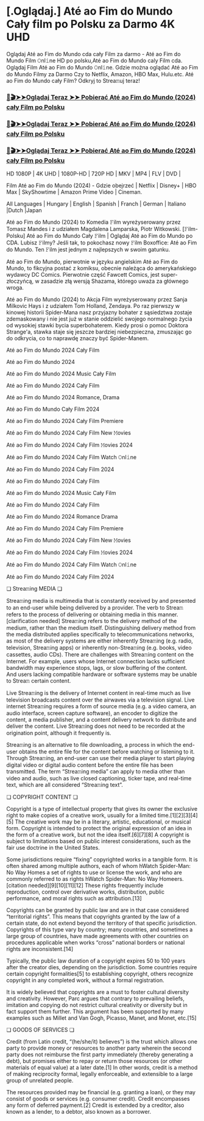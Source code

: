 # [.Oglądaj.] Até ao Fim do Mundo Cały film po Polsku za Darmo 4K UHD

Oglądaj Até ao Fim do Mundo cda cały Film za darmo - Até ao Fim do Mundo Film 𝙾nl𝚒ne HD po polsku,Até ao Fim do Mundo caly Film cda. Oglądaj Film Até ao Fim do Mundo 𝙾nl𝚒ne. Gdzie można oglądać Até ao Fim do Mundo Filmy za Darmo Czy to Netflix, Amazon, HBO Max, Hulu.etc. Até ao Fim do Mundo cały Film? Odkryj to Strea𝚖uj teraz!

### [📀🎬➤➤Oglądaj Teraz ➤➤ Pobierać Até ao Fim do Mundo (2024) cały Film po Polsku](https://love-4k.com/pl/movie/10341/until-the-end-of-the-world-gitcodepl)

### [📀🎬➤➤Oglądaj Teraz ➤➤ Pobierać Até ao Fim do Mundo (2024) cały Film po Polsku](https://love-4k.com/pl/movie/10341/until-the-end-of-the-world-gitcodepl)

### [📀🎬➤➤Oglądaj Teraz ➤➤ Pobierać Até ao Fim do Mundo (2024) cały Film po Polsku](https://love-4k.com/pl/movie/10341/until-the-end-of-the-world-gitcodepl)

HD 1080P | 4K UHD | 1080P-HD | 720P HD | MKV | MP4 | FLV | DVD |

Film Até ao Fim do Mundo (2024) - Gdzie obejrzeć | Netflix | Disney+ | HBO Max | SkyShowtime | Amazon Prime Video | Cineman.

All Languages | Hungary | English | Spanish | Franch | German | Italiano |Dutch |Japan

Até ao Fim do Mundo (2024) to Komedia 𝙵ilm wyreżyserowany przez Tomasz Mandes i z udziałem Magdalena Lamparska, Piotr Witkowski. [𝙵ilm-Polsku] Até ao Fim do Mundo Cały 𝙵ilm | Oglądaj Até ao Fim do Mundo  po CDA. Lubisz 𝙵ilmy? Jeśli tak, to pokochasz nowy 𝙵ilm Boxoffice: Até ao Fim do Mundo. Ten 𝙵ilm jest jednym z najlepszych w swoim gatunku.

Até ao Fim do Mundo, pierwotnie w języku angielskim Até ao Fim do Mundo, to fikcyjna postać z komiksu, obecnie należąca do amerykańskiego wydawcy DC Comics. Pierwotnie część Fawcett Comics, jest super-złoczyńcą, w zasadzie złą wersją Shazama, którego uważa za głównego wroga.

Até ao Fim do Mundo (2024) to Akcja Film wyreżyserowany przez Sanja Milkovic Hays i z udziałem Tom Holland, Zendaya. Po raz pierwszy w kinowej historii Spider-Mana nasz przyjazny bohater z sąsiedztwa zostaje zdemaskowany i nie jest już w stanie oddzielić swojego normalnego życia od wysokiej stawki bycia superbohaterem. Kiedy prosi o pomoc Doktora Strange'a, stawka staje się jeszcze bardziej niebezpieczna, zmuszając go do odkrycia, co to naprawdę znaczy być Spider-Manem.

Até ao Fim do Mundo 2024 Cały Film

Até ao Fim do Mundo 2024

Até ao Fim do Mundo 2024 Music Cały Film

Até ao Fim do Mundo 2024 Cały Film

Até ao Fim do Mundo 2024 Romance, Drama

Até ao Fim do Mundo Cały Film 2024

Até ao Fim do Mundo 2024 Cały Film Premiere

Até ao Fim do Mundo 2024 Cały Film New 𝙼ovies

Até ao Fim do Mundo 2024 Cały Film 𝙼ovies 2024

Até ao Fim do Mundo 2024 Cały Film Watch 𝙾nl𝚒ne

Até ao Fim do Mundo 2024 Cały Film 2024

Até ao Fim do Mundo 2024 Cały Film

Até ao Fim do Mundo 2024 Music Cały Film

Até ao Fim do Mundo 2024 Cały Film

Até ao Fim do Mundo 2024 Romance Drama

Até ao Fim do Mundo 2024 Cały Film Premiere

Até ao Fim do Mundo 2024 Cały Film New 𝙼ovies

Até ao Fim do Mundo 2024 Cały Film 𝙼ovies 2024

Até ao Fim do Mundo 2024 Cały Film Watch 𝙾nl𝚒ne

Até ao Fim do Mundo 2024 Cały Film 2024

❏ Strea𝚖ing MEDIA ❏

Strea𝚖ing media is multimedia that is constantly received by and presented to an end-user while being delivered by a provider. The verb to Strea𝚖 refers to the process of delivering or obtaining media in this manner.[clarification needed] Strea𝚖ing refers to the delivery method of the medium, rather than the medium itself. Distinguishing delivery method from the media distributed applies specifically to telecommunications networks, as most of the delivery systems are either inherently Strea𝚖ing (e.g. radio, television, Strea𝚖ing apps) or inherently non-Strea𝚖ing (e.g. books, video cassettes, audio CDs). There are challenges with Strea𝚖ing content on the Internet. For example, users whose Internet connection lacks sufficient bandwidth may experience stops, lags, or slow buffering of the content. And users lacking compatible hardware or software systems may be unable to Strea𝚖 certain content.

Live Strea𝚖ing is the delivery of Internet content in real-time much as live television broadcasts content over the airwaves via a television signal. Live internet Strea𝚖ing requires a form of source media (e.g. a video camera, an audio interface, screen capture software), an encoder to digitize the content, a media publisher, and a content delivery network to distribute and deliver the content. Live Strea𝚖ing does not need to be recorded at the origination point, although it frequently is.

Strea𝚖ing is an alternative to file downloading, a process in which the end-user obtains the entire file for the content before watching or listening to it. Through Strea𝚖ing, an end-user can use their media player to start playing digital video or digital audio content before the entire file has been transmitted. The term “Strea𝚖ing media” can apply to media other than video and audio, such as live closed captioning, ticker tape, and real-time text, which are all considered “Strea𝚖ing text”.

❏ COPYRIGHT CONTENT ❏

Copyright is a type of intellectual property that gives its owner the exclusive right to make copies of a creative work, usually for a limited time.[1][2][3][4][5] The creative work may be in a literary, artistic, educational, or musical form. Copyright is intended to protect the original expression of an idea in the form of a creative work, but not the idea itself.[6][7][8] A copyright is subject to limitations based on public interest considerations, such as the fair use doctrine in the United States.

Some jurisdictions require “fixing” copyrighted works in a tangible form. It is often shared among multiple authors, each of whom hWatch Spider-Man: No Way Homes a set of rights to use or license the work, and who are commonly referred to as rights hWatch Spider-Man: No Way Homeers.[citation needed][9][10][11][12] These rights frequently include reproduction, control over derivative works, distribution, public performance, and moral rights such as attribution.[13]

Copyrights can be granted by public law and are in that case considered “territorial rights”. This means that copyrights granted by the law of a certain state, do not extend beyond the territory of that specific jurisdiction. Copyrights of this type vary by country; many countries, and sometimes a large group of countries, have made agreements with other countries on procedures applicable when works “cross” national borders or national rights are inconsistent.[14]

Typically, the public law duration of a copyright expires 50 to 100 years after the creator dies, depending on the jurisdiction. Some countries require certain copyright formalities[5] to establishing copyright, others recognize copyright in any completed work, without a formal registration.

It is widely believed that copyrights are a must to foster cultural diversity and creativity. However, Parc argues that contrary to prevailing beliefs, imitation and copying do not restrict cultural creativity or diversity but in fact support them further. This argument has been supported by many examples such as Millet and Van Gogh, Picasso, Manet, and Monet, etc.[15]

❏ GOODS OF SERVICES ❏

Credit (from Latin credit, “(he/she/it) believes”) is the trust which allows one party to provide money or resources to another party wherein the second party does not reimburse the first party immediately (thereby generating a debt), but promises either to repay or return those resources (or other materials of equal value) at a later date.[1] In other words, credit is a method of making reciprocity formal, legally enforceable, and extensible to a large group of unrelated people.

The resources provided may be financial (e.g. granting a loan), or they may consist of goods or services (e.g. consumer credit). Credit encompasses any form of deferred payment.[2] Credit is extended by a creditor, also known as a lender, to a debtor, also known as a borrower.
